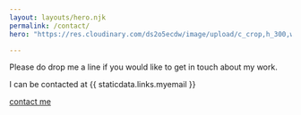 ```yaml
---
layout: layouts/hero.njk
permalink: /contact/
hero: "https://res.cloudinary.com/ds2o5ecdw/image/upload/c_crop,h_300,w_1200,x_0,y_800/q_50,f_auto/v1654502374/han_min/birdwhiteflower.jpg"

---
```


Please do drop me a line if you would like to get in touch about my work.

I can be contacted at {{ staticdata.links.myemail }}

<a class="btn btn-dark" href="mailto:{{ staticdata.links.myemail }}">contact me</a>